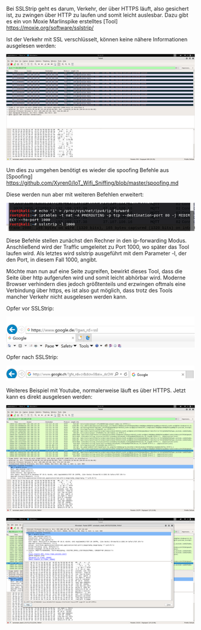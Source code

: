 Bei SSLStrip geht es darum, Verkehr, der über HTTPS läuft, also gesichert ist, zu zwingen über HTTP zu laufen und somit leicht auslesbar.
Dazu gibt es ein von Moxie Marlinspike erstelltes [Tool] https://moxie.org/software/sslstrip/

Ist der Verkehr mit SSL verschlüsselt, können keine nähere Informationen ausgelesen werden:

![secure communication](/IoTScreenshots/secured_com_ssl.png)

Um dies zu umgehen benötigt es wieder die spoofing Befehle aus [Spoofing] https://github.com/Xyren0/IoT_Wifi_Sniffing/blob/master/spoofing.md

Diese werden nun aber mit weiteren Befehlen erweitert:

![sslstrip commands](/IoTScreenshots/sslstrip_befehle_forward.png)

Diese Befehle stellen zunächst den Rechner in den ip-forwarding Modus. Anschließend wird der Traffic umgeleitet zu Port 1000, wo später das Tool laufen wird.
Als letztes wird sslstrip ausgeführt mit dem Parameter -l, der den Port, in diesem Fall 1000, angibt. 

Möchte man nun auf eine Seite zugreifen, bewirkt dieses Tool, dass die Seite über http aufgerufen wird und somit leicht abhörbar wird.
Moderne Browser verhindern dies jedoch größtenteils und erzwingen oftmals eine Verbindung über https, es ist also gut möglich, dass trotz 
des Tools mancher Verkehr nicht ausgelesen werden kann. 

Opfer vor SSLStrip: 

![before sslstrip](/IoTScreenshots/nonvic_google_https.PNG)


Opfer nach SSLStrip:

![sslstrip performed](/IoTScreenshots/vic_google_http.PNG)

Weiteres Beispiel mit Youtube, normalerweise läuft es über HTTPS. 
Jetzt kann es direkt ausgelesen werden:

![Youtube com](/IoTScreenshots/youtube_sslstrip.png)

![Youtube com](/IoTScreenshots/youtube_paket_sslstrip.png)

